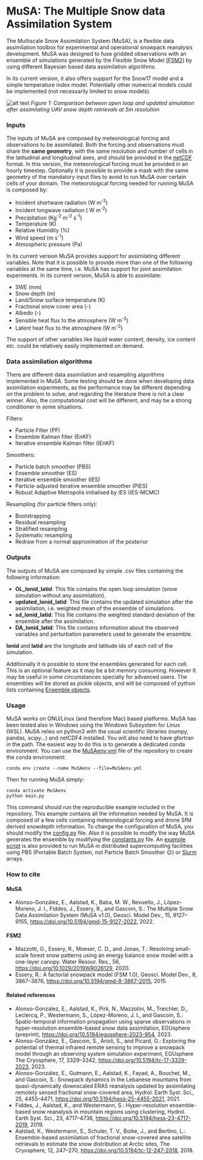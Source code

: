 # MuSA: The Multiple Snow data Assimilation System   
  
The Multiscale Snow Assimilation System (MuSA), is a flexible data  assimilation toolbox for experimental and operational snowpack  reanalysis development. MuSA was designed to fuse gridded observations  with an ensemble of simulations generated by the Flexible Snow Model  [(FSM2)](https://github.com/RichardEssery/FSM2) by using different  Bayesian based data assimilation algorithms. 

In its current version, it also offers support for the Snow17 model and a simple temperature index model. Potentially other numerical models could be implemented (not necessarily limited to snow models).

![alt text](https://github.com/ealonsogzl/MuSA/blob/master/img/PBS_animation.gif)
<em> Figure 1: Comparison between open loop and updated simulation after assimilating UAV snow depth retrievals at 5m resolution </em>
### Inputs  
  
The inputs of MuSA are composed by meteorological forcing and  observations to be assimilated. Both the forcing and observations must  share the **same geometry**, with the same resolution and number of  cells in the latitudinal and longitudinal axes, and should be provided in the [netCDF](https://www.unidata.ucar.edu/software/netcdf/) format. In this version, the meteorological forcing must be provided in an hourly timestep. Optionally it is  possible to provide a mask with the same geometry of the mandatory input  files to avoid to run MuSA over certain cells of your domain. The  meteorological forcing needed for running MuSA is composed by: 
- Incident shortwave radiation (W m<sup>-2</sup>)
- Incident longwave radiation ( W m<sup>-2</sup>)
- Precipitation  (Kg<sup>-2</sup> m<sup>-2</sup> s<sup>-1</sup>) 
- Temperature (K) 
- Relative Humidity (%) 
- Wind speed  (m s<sup>-1</sup>) 
- Atmospheric pressure (Pa) 
  
In its current version MuSA provides support for assimilating different  variables. Note that it is possible to provide more than one of the  following variables at the same time, i.e. MuSA has support for joint  assimilation experiments. In its current version, MuSA is able to assimilate: 
- SWE (mm) 
- Snow depth (m) 
- Land/Snow surface temperature (K) 
- Fractional snow cover area (-) 
- Albedo (-)
- Sensible heat flux to the atmosphere (W m<sup>-2</sup>)
- Latent heat flux to the atmosphere (W m<sup>-2</sup>)

The support of other variables like liquid water content, density, ice content etc.  could be relatively easily implemented on demand. 
  
### Data assimilation algorithms
There are different data assimilation and resampling algorithms implemented in MuSA.  Some testing should be done when developing data assimilation experiments, as the performance may be different depending on the problem to solve, and regarding the literature there is not a clear winner. Also, the computational cost will be different, and may be a strong conditioner in some situations.

Filters:
-   Particle Filter (PF)
-   Ensemble Kalman filter (EnKF)
-   Iterative ensemble Kalman filter (IEnKF)

Smoothers:
-   Particle batch smoother (PBS)
-   Ensemble smoother (ES)
-   Iterative ensemble smoother (IES)
-   Particle-adjusted iterative ensemble smoother (PIES)
-   Robust Adaptive Metropolis initialised by IES (IES-MCMC)
    
Resampling (for particle filters only):
-   Bootstrapping
-   Residual resampling
-   Stratified resampling
-   Systematic resampling
-   Redraw from a normal approximation of the posterior

### Outputs
The outputs of MuSA are composed by simple .csv files containing the following information:
-  **OL_lonid_latid**: This file contains the open loop simulation (snow simulation without any assimilation).
-  **updated_lonid_latid**: This file contains the updated simulation after the assimilation, i.e. weighted mean of the ensemble of simulations.
-  **sd_lonid_latid**: This file contains the weighted standard deviation of the ensemble after the assimilation.
-  **DA_lonid_latid**: This file contains information about the observed variables and perturbation parameters used to generate the ensemble.

**lonid** and **latid** are the longitude and latitude ids of each cell of the simulation.

Additionally it is possible to store the ensembles generated for each cell. This is an optional feature as it may be a bit memory consuming. However It may be useful in some circumstances specially for advanced users. The ensembles will be stored as pickle objects, and will be composed of python lists containing [Ensemble objects](https://github.com/ealonsogzl/MuSA/blob/master/modules/internal_class.py).

### Usage

MuSA works on GNU/Linux (and therefore Mac) based platforms. MuSA has been tested also in Windows using the Windows Subsystem for Linux (WSL). MuSA relies on python3 with the usual scientific libraries (numpy, pandas, scipy...) and netCDF4 installed. You will also need to have gfortran in the path. The easiest way to do this is to generate a dedicated conda environment. You can use the [MuSAenv.yml](https://github.com/ealonsogzl/MuSA/blob/master/MuSAenv.yml) file of the repository to create the conda environment:

```
conda env create --name MuSAenv --file=MuSAenv.yml
```


Then for running MuSA simply:

```
conda activate MuSAenv
python main.py
```

This command should run the reproducible example included in the repository. This example contains all the information needed by MuSA. It is composed of a few cells containing meteorological forcing and drone SfM derived snowdepth information. To change the configuration of MuSA, you should modify the [config.py](https://github.com/ealonsogzl/MuSA/blob/master/config.py) file. Also it is possible to modify the way MuSA generates the ensemble by modifying the [constants.py](https://github.com/ealonsogzl/MuSA/blob/master/constants.py) file.
An [example script](https://github.com/ealonsogzl/MuSA/blob/master/run_PBS.sh) is also provided to run MuSA in distributed supercomputing facilities using PBS (Portable Batch System, not Particle Batch Smoother :wink:) or [Slurm](https://github.com/ealonsogzl/MuSA/blob/master/run_slurm.sh) arrays.

### How to cite
#### MuSA
-  Alonso-González, E., Aalstad, K., Baba, M. W., Revuelto, J., López-Moreno, J. I., Fiddes, J., Essery, R., and Gascoin, S.: The Multiple Snow Data Assimilation System (MuSA v1.0), Geosci. Model Dev., 15, 9127–9155, https://doi.org/10.5194/gmd-15-9127-2022, 2022. 
#### FSM2
-  Mazzotti, G., Essery, R., Moeser, C. D., and Jonas, T.: Resolving small-scale forest snow patterns using an energy balance snow model with a one-layer canopy. Water Resour. Res., 56, https://doi.org/10.1029/2019WR026129, 2020.
-  Essery, R.: A factorial snowpack model (FSM 1.0), Geosci. Model Dev., 8, 3867–3876, https://doi.org/10.5194/gmd-8-3867-2015, 2015. 
#### Related references
- Alonso-González, E., Aalstad, K., Pirk, N., Mazzolini, M., Treichler, D., Leclercq, P., Westermann, S., López-Moreno, J. I., and Gascoin, S.: Spatio-temporal information propagation using sparse observations in hyper-resolution ensemble-based snow data assimilation, EGUsphere (preprint), https://doi.org/10.5194/egusphere-2023-954, 2023. 
- Alonso-González, E., Gascoin, S., Arioli, S., and Picard, G.: Exploring the potential of thermal infrared remote sensing to improve a snowpack model through an observing system simulation experiment, EGUsphere The Cryosphere, 17, 3329–3342, https://doi.org/10.5194/tc-17-3329-2023, 2023.
- Alonso-González, E., Gutmann, E., Aalstad, K., Fayad, A., Bouchet, M., and Gascoin, S.: Snowpack dynamics in the Lebanese mountains from quasi-dynamically downscaled ERA5 reanalysis updated by assimilating remotely sensed fractional snow-covered area, Hydrol. Earth Syst. Sci., 25, 4455–4471, https://doi.org/10.5194/hess-25-4455-2021, 2021.
- Fiddes, J., Aalstad, K., and Westermann, S.: Hyper-resolution ensemble-based snow reanalysis in mountain regions using clustering, Hydrol. Earth Syst. Sci., 23, 4717–4736, https://doi.org/10.5194/hess-23-4717-2019, 2019. 
- Aalstad, K., Westermann, S., Schuler, T. V., Boike, J., and Bertino, L.: Ensemble-based assimilation of fractional snow-covered area satellite retrievals to estimate the snow distribution at Arctic sites, The Cryosphere, 12, 247–270, https://doi.org/10.5194/tc-12-247-2018, 2018.

